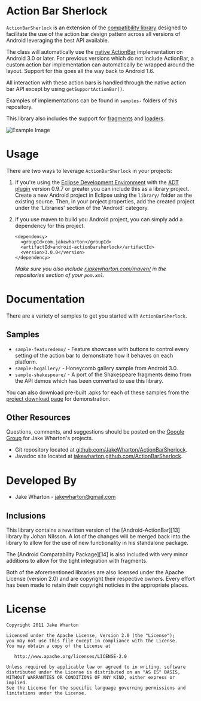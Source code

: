 Action Bar Sherlock
===================

`ActionBarSherlock` is an extension of the [compatibility library][4]
designed to facilitate the use of the action bar design pattern across all
versions of Android leveraging the best API available.

The class will automatically use the [native ActionBar][1] implementation on
Android 3.0 or later. For previous versions which do not include ActionBar, a
custom action bar implementation can automatically be wrapped around the
layout. Support for this goes all the way back to Android 1.6.

All interaction with these action bars is handled through the native action bar
API except by using `getSupportActionBar()`.

Examples of implementations can be found in `samples-` folders of this
repository.

This library also includes the support for [fragments][2] and [loaders][3].

![Example Image][5]


Usage
=====

There are two ways to leverage `ActionBarSherlock` in your projects:

 1. If you're using the [Eclipse Development Environment][6] with the [ADT
    plugin][7] version 0.9.7 or greater you can include this as a library
    project. Create a new Android project in Eclipse using the `library/` folder
    as the existing source. Then, in your project properties, add the created
    project under the 'Libraries' section of the 'Android' category.
 2. If you use maven to build you Android project, you can simply add a
    dependency for this project.
    
        <dependency>
          <groupId>com.jakewharton</groupId>
          <artifactId>android-actionbarsherlock</artifactId>
          <version>3.0.0</version>
        </dependency>
    
    *Make sure you also include [r.jakewharton.com/maven/][8] in the repositories
    section of your `pom.xml`.*



Documentation
=============

There are a variety of samples to get you started with `ActionBarSherlock`.


Samples
--------

 * `sample-featuredemo/` - Feature showcase with buttons to control every
   setting of the action bar to demonstrate how it behaves on each platform.
 * `sample-hcgallery/` - Honeycomb gallery sample from Android 3.0.
 * `sample-shakespeare/` - A port of the Shakespeare fragments demo from the API
   demos which has been converted to use this library.

You can also download pre-built .apks for each of these samples from the
[project download page][9] for demonstration.


Other Resources
---------------

Questions, comments, and suggestions should be posted on the [Google Group][10]
for Jake Wharton's projects.

 * Git repository located at [github.com/JakeWharton/ActionBarSherlock][11].
 * Javadoc site located at [jakewharton.github.com/ActionBarSherlock][12].



Developed By
============

* Jake Wharton - <jakewharton@gmail.com>


Inclusions
----------

This library contains a rewritten version of the [Android-ActionBar][13] library
by Johan Nilsson. A lot of the changes will be merged back into the library to
allow for the use of new functionality in his standalone package.

The [Android Compatability Package][14] is also included with very minor
additions to allow for the tight integration with fragments.

Both of the aforementioned libraries are also licensed under the Apache License
(version 2.0) and are copyright their respective owners. Every effort has been
made to retain their copyright noticies in the appropriate places.


License
=======

    Copyright 2011 Jake Wharton

    Licensed under the Apache License, Version 2.0 (the "License");
    you may not use this file except in compliance with the License.
    You may obtain a copy of the License at

       http://www.apache.org/licenses/LICENSE-2.0

    Unless required by applicable law or agreed to in writing, software
    distributed under the License is distributed on an "AS IS" BASIS,
    WITHOUT WARRANTIES OR CONDITIONS OF ANY KIND, either express or implied.
    See the License for the specific language governing permissions and
    limitations under the License.





 [1]: http://developer.android.com/guide/topics/ui/actionbar.html
 [2]: http://developer.android.com/guide/topics/fundamentals/fragments.html
 [3]: http://developer.android.com/guide/topics/fundamentals/loaders.html
 [4]: http://android-developers.blogspot.com/2011/03/fragments-for-all.html
 [5]: http://img.jakewharton.com/ActionBarSherlock01.png
 [6]: http://www.eclipse.org
 [7]: http://developer.android.com/sdk/eclipse-adt.html
 [8]: http://r.jakewharton.com/maven/
 [9]: https://github.com/JakeWharton/ActionBarSherlock/downloads
 [10]: https://groups.google.com/forum/#!forum/jakewharton-projects
 [11]: https://github.com/JakeWharton/ActionBarSherlock/
 [12]: http://jakewharton.github.com/ActionBarSherlock/
